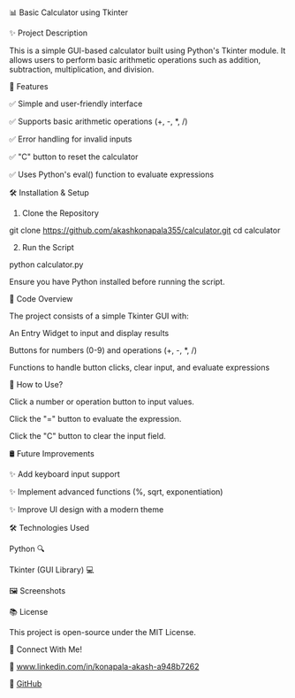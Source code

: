 📊 Basic Calculator using Tkinter

✨ Project Description

This is a simple GUI-based calculator built using Python's Tkinter module. It allows users to perform basic arithmetic operations such as addition, subtraction, multiplication, and division.

🔄 Features

✅ Simple and user-friendly interface

✅ Supports basic arithmetic operations (+, -, *, /)

✅ Error handling for invalid inputs

✅ "C" button to reset the calculator

✅ Uses Python's eval() function to evaluate expressions

🛠️ Installation & Setup

1. Clone the Repository

git clone https://github.com/akashkonapala355/calculator.git
cd calculator

2. Run the Script

python calculator.py

Ensure you have Python installed before running the script.

📑 Code Overview

The project consists of a simple Tkinter GUI with:

An Entry Widget to input and display results

Buttons for numbers (0-9) and operations (+, -, *, /)

Functions to handle button clicks, clear input, and evaluate expressions

🌟 How to Use?

Click a number or operation button to input values.

Click the "=" button to evaluate the expression.

Click the "C" button to clear the input field.

🛢 Future Improvements

✨ Add keyboard input support

✨ Implement advanced functions (%, sqrt, exponentiation)

✨ Improve UI design with a modern theme

🛠 Technologies Used

Python 🔍

Tkinter (GUI Library) 💻

🖼️ Screenshots

📚 License

This project is open-source under the MIT License.

👤 Connect With Me!

🔗 www.linkedin.com/in/konapala-akash-a948b7262

🔗 [GitHub](https://github.com/akashkonapala355)
